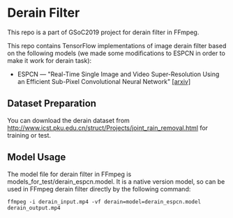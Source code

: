 # Derain Filter
This repo is a part of GSoC2019 project for derain filter in FFmpeg.

This repo contains TensorFlow implementations of image derain filter based on the following models (we made some modifications to ESPCN in order to make it work for derain task):
* ESPCN &mdash; "Real-Time Single Image and Video Super-Resolution Using an Efficient Sub-Pixel Convolutional Neural Network" [[arxiv]](https://arxiv.org/abs/1609.05158)

## Dataset Preparation
You can download the derain dataset from http://www.icst.pku.edu.cn/struct/Projects/joint_rain_removal.html for training or test.

## Model Usage
The model file for derain filter in FFmpeg is models_for_test/derain_espcn.model. It is a native version model, so can be used in FFmpeg derain filter directly by the following command:

    ffmpeg -i derain_input.mp4 -vf derain=model=derain_espcn.model derain_output.mp4
